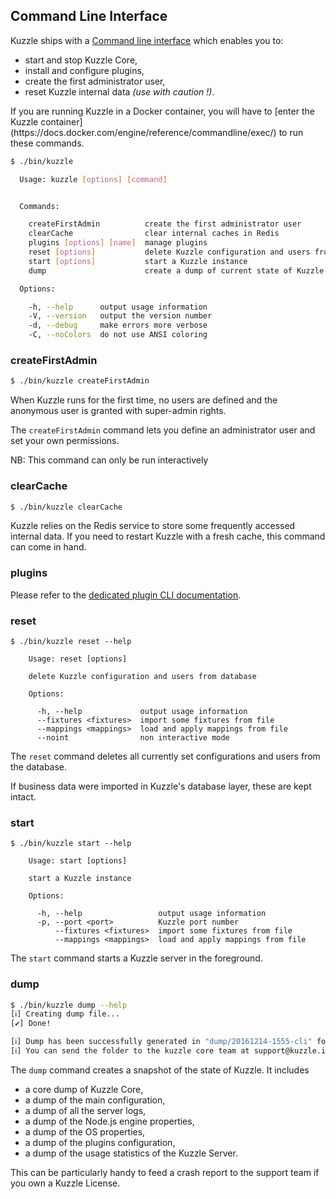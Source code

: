 ## Command Line Interface

Kuzzle ships with a [Command line interface](https://en.wikipedia.org/wiki/Command-line_interface) which enables you to:

* start and stop Kuzzle Core,
* install and configure plugins,
* create the first administrator user,
* reset Kuzzle internal data _(use with caution !)_.

<aside class="warning">
If you are running Kuzzle in a Docker container, you will have to [enter the Kuzzle container](https://docs.docker.com/engine/reference/commandline/exec/) to run these commands.
</aside>

```bash
$ ./bin/kuzzle

  Usage: kuzzle [options] [command]


  Commands:

    createFirstAdmin          create the first administrator user
    clearCache                clear internal caches in Redis
    plugins [options] [name]  manage plugins
    reset [options]           delete Kuzzle configuration and users from database
    start [options]           start a Kuzzle instance
    dump                      create a dump of current state of Kuzzle

  Options:

    -h, --help      output usage information
    -V, --version   output the version number
    -d, --debug     make errors more verbose
    -C, --noColors  do not use ANSI coloring

```

### createFirstAdmin

```bash
$ ./bin/kuzzle createFirstAdmin
```

When Kuzzle runs for the first time, no users are defined and the anonymous user is granted with super-admin rights.

The `createFirstAdmin` command lets you define an administrator user and set your own permissions.

<aside class="notice">NB: This command can only be run interactively</aside>

### clearCache

```bash
$ ./bin/kuzzle clearCache
```

Kuzzle relies on the Redis service to store some frequently accessed internal data. If you need to restart Kuzzle with a fresh cache, this command can come in hand.

### plugins

Please refer to the [dedicated plugin CLI documentation](#managing-plugins-using-the-cli).

### reset

```
$ ./bin/kuzzle reset --help

    Usage: reset [options]

    delete Kuzzle configuration and users from database

    Options:

      -h, --help             output usage information
      --fixtures <fixtures>  import some fixtures from file
      --mappings <mappings>  load and apply mappings from file
      --noint                non interactive mode
```

The `reset` command deletes all currently set configurations and users from the database.

If business data were imported in Kuzzle's database layer, these are kept intact.

### start

```
$ ./bin/kuzzle start --help

    Usage: start [options]

    start a Kuzzle instance

    Options:

      -h, --help                 output usage information
      -p, --port <port>          Kuzzle port number
          --fixtures <fixtures>  import some fixtures from file
          --mappings <mappings>  load and apply mappings from file
```

The `start` command starts a Kuzzle server in the foreground.

### dump

```bash
$ ./bin/kuzzle dump --help
[ℹ] Creating dump file...
[✔] Done!

[ℹ] Dump has been successfully generated in "dump/20161214-1555-cli" folder
[ℹ] You can send the folder to the kuzzle core team at support@kuzzle.io
```

The `dump` command creates a snapshot of the state of Kuzzle. It includes
* a core dump of Kuzzle Core,
* a dump of the main configuration,
* a dump of all the server logs,
* a dump of the Node.js engine properties,
* a dump of the OS properties,
* a dump of the plugins configuration,
* a dump of the usage statistics of the Kuzzle Server.

This can be particularly handy to feed a crash report to the support team if you own a Kuzzle License.
